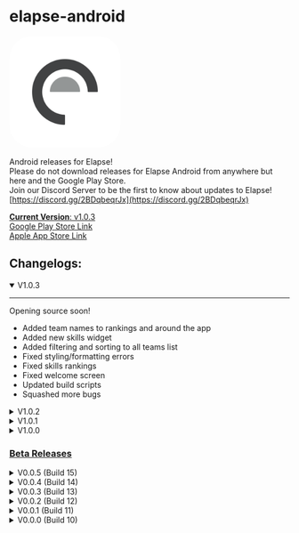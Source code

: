 # elapse-android
<img src="elapseLogo.png" alt="elapse logo" width="200px" style="border-radius: 20%;"/>

Android releases for Elapse!  
Please do not download releases for Elapse Android from anywhere but here and the Google Play Store.  
Join our Discord Server to be the first to know about updates to Elapse!
[https://discord.gg/2BDqbeqrJx](https://discord.gg/2BDqbeqrJx)  
  
<u>**Current Version**: v1.0.3</u>  
[Google Play Store Link](https://play.google.com/store/apps/details?id=com.elapseapp.elapse_app)  
[Apple App Store Link](https://apps.apple.com/ca/app/elapse/id6596757269
)

## Changelogs:
<details open>
<summary>V1.0.3</summary>
<hr>

Opening source soon!
- Added team names to rankings and around the app
- Added new skills widget
- Added filtering and sorting to all teams list
- Fixed styling/formatting errors
- Fixed skills rankings
- Fixed welcome screen
- Updated build scripts
- Squashed more bugs

</details>

<details>
<summary>V1.0.2</summary>
<hr>

This is the version that was submitted to the Google Play Store!
- Fixed bugs with login
- Fixed crashes on Android
- Squashed more bugs

</details>

<details>
<summary>V1.0.1</summary>
<hr>

This android release is broken and will not open, and has been removed. Sorry!  
If it had worked, it would have
- Fixed issues with the app resetting your logged in state/resets without an internet connection
- Fixed crashes when loading world skills
- Fixed bugs with Scoutsheets
- Squashed more bugs

</details>

<details>
<summary>V1.0.0</summary>
<hr>

No major changes from Beta v0.0.5  
This is the version that was submitted to the App Store!

</details>
  
### <u>Beta Releases</u>

<details>
<summary>V0.0.5 (Build 15)</summary>
<hr>

This build fixes a lot of issues with tournament mode, groups and many of the other bugs from the previous build. If no bugs are present here, this build will be submitted for v1
- Added the ability for Elapse to be used without an account
- Added a reset password button
- Updated awards in team pages
- Updated refresh screen timeout
- Fixed ScoutSheets not saving between acounts
- Fixed issues with errors being thrown in tournaments
- Fixed issues with team members not updating
- Fixed users not being signed out if the account was deleted 
- Fixed issues with updating TM data
- Fixed issues with tournaments not loading correctly
- Fixed formatting and grammar issues
- Squashed more bugs

</details>

<details>
<summary>V0.0.4 (Build 14)</summary>
<hr>

<b>Please make sure to uninstall any instance of elapse before installing this update!</b> We've made several breaking changes since last update.
- Fixed a major breaking bug
- Squashed more bugs

</details>

<details>
<summary>V0.0.3 (Build 13)</summary>
<hr>

Make sure to uninstall any previous versions before installing V0.0.3, due to some breaking updates in this version!  
  
- Added pull-to-refresh
- Added Upcoming Local events
- Added Account Settings page
- Added/updated groups
- Updated styling/formatting on numerous pages
- Updated settings
- Updated email display (now blurred by default)
- Updated Scoutsheets
- Updated Scoutsheet Photos, saving metadata to images
- Updated onboarding
- Updated deleting account requiring re-auth
- Fixed numerous white screens
- Fixed formatting errors
- Fixed sign in issues
- Fixed account deletion
- Squashed more bugs!

And much much more!
</details>

<details>
<summary>V0.0.2 (Build 12)</summary>
<hr>

- Fixed numerous white screens
- Fixed various bugs
</details>

<details>
<summary>V0.0.1 (Build 11)</summary>
<hr>

- Fixed sign in/out bugs
- Fixed white screens at launch
</details>

<details>
<summary>V0.0.0 (Build 10)</summary>
<hr>

- Added a sign out button  
- Fixed creating ScoutSheets without a tournament
- Fixed TeamGroup creation
- Fixed World Skills and TrueSkill rankings not properly showing the correct data for the selected season in tournament rankings  
- Fixed user sign ins  
- Fixed white screens on the world skills and upcoming signature events pages  
- Fixed handling cases where a team is not included in the teams list but is in the schedule  
- Fixed issue with onboarding navigation  
- Fixed loading data prior checking state of user login  
- Fixed AWP % not rounding  
- Fixed various other bugs, formatting errors, and typos
</details>